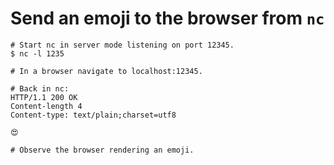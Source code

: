 # Send an emoji to the browser from `nc`

```
# Start nc in server mode listening on port 12345.
$ nc -l 1235

# In a browser navigate to localhost:12345.

# Back in nc:
HTTP/1.1 200 OK
Content-length 4
Content-type: text/plain;charset=utf8

😍

# Observe the browser rendering an emoji.
```

